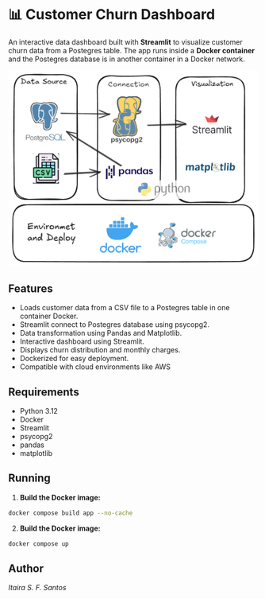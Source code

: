 # 📊 Customer Churn Dashboard
An interactive data dashboard built with **Streamlit** to visualize 
customer churn data from a Postegres table. The app runs inside a **Docker container** 
and the Postegres database is in another container in a Docker network.


![alt text](image.png)

## Features

- Loads customer data from a CSV file to a Postegres table in one container Docker.
- Streamlit connect to Postegres database using psycopg2.
- Data transformation using Pandas and Matplotlib.
- Interactive dashboard using Streamlit.
- Displays churn distribution and monthly charges.
- Dockerized for easy deployment.
- Compatible with cloud environments like AWS

## Requirements

- Python 3.12
- Docker
- Streamlit
- psycopg2
- pandas
- matplotlib

## Running 

1. **Build the Docker image:**

```bash
docker compose build app --no-cache
```

2. **Build the Docker image:**
```bash
docker compose up
```

## Author
*Itaira S. F. Santos*